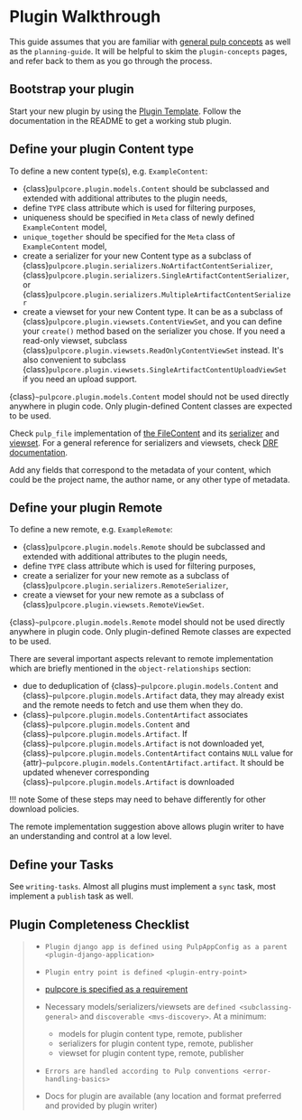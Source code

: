 # Plugin Walkthrough

This guide assumes that you are familiar with [general pulp concepts](site:pulpcore/docs/dev/learn/plugin-concepts/) as well as the `planning-guide`.
It will be helpful to skim the `plugin-concepts` pages, and refer back to them as you go
through the process.

## Bootstrap your plugin

Start your new plugin by using the [Plugin Template](https://github.com/pulp/plugin_template).
Follow the documentation in the README to get a working stub plugin.



## Define your plugin Content type

To define a new content type(s), e.g. `ExampleContent`:

- {class}`pulpcore.plugin.models.Content` should be subclassed and extended with additional
  attributes to the plugin needs,
- define `TYPE` class attribute which is used for filtering purposes,
- uniqueness should be specified in `Meta` class of newly defined `ExampleContent` model,
- `unique_together` should be specified for the `Meta` class of `ExampleContent` model,
- create a serializer for your new Content type as a subclass of
  {class}`pulpcore.plugin.serializers.NoArtifactContentSerializer`,
  {class}`pulpcore.plugin.serializers.SingleArtifactContentSerializer`, or
  {class}`pulpcore.plugin.serializers.MultipleArtifactContentSerializer`
- create a viewset for your new Content type. It can be as a subclass of
  {class}`pulpcore.plugin.viewsets.ContentViewSet`, and you can define your `create()` method based
  on the serializer you chose. If you need a read-only viewset, subclass
  {class}`pulpcore.plugin.viewsets.ReadOnlyContentViewSet` instead. It's also convenient to subclass
  {class}`pulpcore.plugin.viewsets.SingleArtifactContentUploadViewSet` if you need an upload support.

{class}`~pulpcore.plugin.models.Content` model should not be used directly anywhere in plugin code.
Only plugin-defined Content classes are expected to be used.

Check `pulp_file` implementation of [the FileContent](https://github.com/pulp/pulpcore/blob/master/pulp_file/app/models.py) and its
[serializer](https://github.com/pulp/pulpcore/blob/master/pulp_file/app/serializers.py)
and [viewset](https://github.com/pulp/pulpcore/blob/master/pulp_file/app/viewsets.py).
For a general reference for serializers and viewsets, check [DRF documentation](http://www.django-rest-framework.org/api-guide/viewsets/).

Add any fields that correspond to the metadata of your content, which could be the project name,
the author name, or any other type of metadata.



## Define your plugin Remote

To define a new remote, e.g. `ExampleRemote`:

- {class}`pulpcore.plugin.models.Remote` should be subclassed and extended with additional
  attributes to the plugin needs,
- define `TYPE` class attribute which is used for filtering purposes,
- create a serializer for your new remote as a subclass of
  {class}`pulpcore.plugin.serializers.RemoteSerializer`,
- create a viewset for your new remote as a subclass of
  {class}`pulpcore.plugin.viewsets.RemoteViewSet`.

{class}`~pulpcore.plugin.models.Remote` model should not be used directly anywhere in plugin code.
Only plugin-defined Remote classes are expected to be used.

There are several important aspects relevant to remote implementation which are briefly mentioned
in the `object-relationships` section:

- due to deduplication of {class}`~pulpcore.plugin.models.Content` and
  {class}`~pulpcore.plugin.models.Artifact` data, they may already exist and the remote needs to
  fetch and use them when they do.
- {class}`~pulpcore.plugin.models.ContentArtifact` associates
  {class}`~pulpcore.plugin.models.Content` and {class}`~pulpcore.plugin.models.Artifact`. If
  {class}`~pulpcore.plugin.models.Artifact` is not downloaded yet,
  {class}`~pulpcore.plugin.models.ContentArtifact` contains `NULL` value for
  {attr}`~pulpcore.plugin.models.ContentArtifact.artifact`. It should be updated whenever
  corresponding {class}`~pulpcore.plugin.models.Artifact` is downloaded

!!! note
Some of these steps may need to behave differently for other download policies.


The remote implementation suggestion above allows plugin writer to have an understanding and
control at a low level.

## Define your Tasks

See `writing-tasks`. Almost all plugins must implement a `sync` task, most implement a
`publish` task as well.

## Plugin Completeness Checklist

> - `Plugin django app is defined using PulpAppConfig as a parent <plugin-django-application>`
>
> - `Plugin entry point is defined <plugin-entry-point>`
>
> - [pulpcore is specified as a requirement](https://github.com/pulp/pulp_rpm/blob/main/requirements.txt#L6)
>
> - Necessary models/serializers/viewsets are `defined <subclassing-general>` and `discoverable <mvs-discovery>`. At a minimum:
>
>   - models for plugin content type, remote, publisher
>   - serializers for plugin content type, remote, publisher
>   - viewset for plugin content type, remote, publisher
>
> - `Errors are handled according to Pulp conventions <error-handling-basics>`
>
> - Docs for plugin are available (any location and format preferred and provided by plugin writer)
